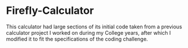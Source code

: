 # Firefly-Calculator

This calculator had large sections of its initial code taken from a previous calculator project I worked on during my College years, after which I modified it to fit the specifications of the coding challenge.